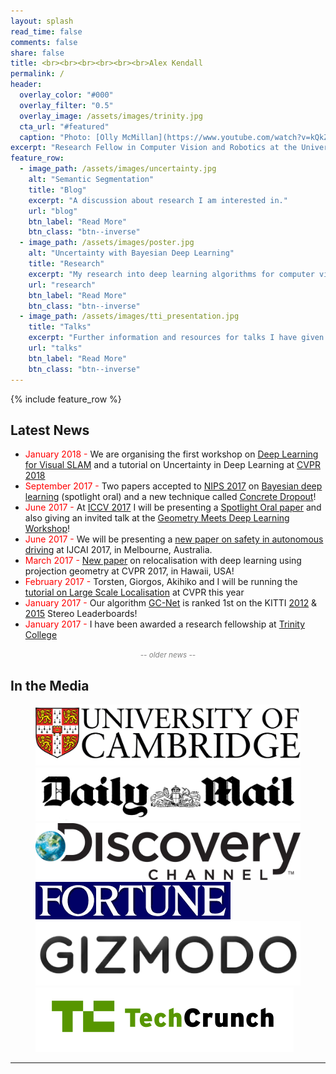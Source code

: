 ```yaml
---
layout: splash
read_time: false
comments: false
share: false
title: <br><br><br><br><br><br>Alex Kendall
permalink: /
header:
  overlay_color: "#000"
  overlay_filter: "0.5"
  overlay_image: /assets/images/trinity.jpg
  cta_url: "#featured"
  caption: "Photo: [Olly McMillan](https://www.youtube.com/watch?v=kQkZeXHfgwA&t=1s)"
excerpt: "Research Fellow in Computer Vision and Robotics at the University of Cambridge<br><br><br>"
feature_row:
  - image_path: /assets/images/uncertainty.jpg
    alt: "Semantic Segmentation"
    title: "Blog"
    excerpt: "A discussion about research I am interested in."
    url: "blog"
    btn_label: "Read More"
    btn_class: "btn--inverse"
  - image_path: /assets/images/poster.jpg
    alt: "Uncertainty with Bayesian Deep Learning"
    title: "Research"
    excerpt: "My research into deep learning algorithms for computer vision and robotics."
    url: "research"
    btn_label: "Read More"
    btn_class: "btn--inverse"
  - image_path: /assets/images/tti_presentation.jpg
    title: "Talks"
    excerpt: "Further information and resources for talks I have given."
    url: "talks"
    btn_label: "Read More"
    btn_class: "btn--inverse"
---
```


<div id='featured'></div>

{% include feature_row %}

## Latest News
* <span style="color:red">January 2018 -</span> We are organising the first workshop on [Deep Learning for Visual SLAM](http://www.visualslam.ai) and a tutorial on Uncertainty in Deep Learning at [CVPR 2018](http://cvpr2018.thecvf.com/)
* <span style="color:red">September 2017 -</span> Two papers accepted to [NIPS 2017](https://nips.cc/) on [Bayesian deep learning](https://arxiv.org/pdf/1703.04977.pdf) (spotlight oral) and a new technique called [Concrete Dropout](https://arxiv.org/pdf/1705.07832.pdf)!
* <span style="color:red">June 2017 -</span> At [ICCV 2017](http://iccv2017.thecvf.com/) I will be presenting a [Spotlight Oral paper](https://arxiv.org/pdf/1703.04309.pdf) and also giving an invited talk at the [Geometry Meets Deep Learning Workshop](https://sites.google.com/site/deepgeometry2017/home)!
* <span style="color:red">June 2017 -</span> We will be presenting a [new paper on safety in autonomous driving](https://www.ijcai.org/proceedings/2017/0661.pdf) at IJCAI 2017, in Melbourne, Australia.
* <span style="color:red">March 2017 -</span> [New paper](https://arxiv.org/abs/1704.00390) on relocalisation with deep learning using projection geometry at CVPR 2017, in Hawaii, USA!
* <span style="color:red">February 2017 -</span> Torsten, Giorgos, Akihiko and I will be running the [tutorial on Large Scale Localisation](https://sites.google.com/view/lsvpr2017/home) at CVPR this year
* <span style="color:red">January 2017 -</span> Our algorithm [GC-Net](https://arxiv.org/pdf/1703.04309.pdf) is ranked 1st on the KITTI [2012](http://www.cvlibs.net/datasets/kitti/eval_stereo_flow.php?benchmark=stereo) & [2015](http://www.cvlibs.net/datasets/kitti/eval_scene_flow.php?benchmark=stereo) Stereo Leaderboards!
* <span style="color:red">January 2017 -</span> I have been awarded a research fellowship at [Trinity College](https://www.trin.cam.ac.uk/)


<center><a style="color:gray;cursor: pointer; cursor: hand;" onclick="toggle_visibility('old_news');"><small><i>-- older news --</i></small></a></center>
<div id="old_news" style="display:none;">
<ul>
<li><span style="color:red">December 2016 -</span> <a href="https://arxiv.org/pdf/1511.00561v3.pdf>SegNet</a> has just been published in IEEE Transactions on Pattern Analysis and Machine Intelligence</li>
<li><span style="color:red">May 2016 -</span> We are presenting our <a href="http://arxiv.org/abs/1509.05909">paper</a> on probabilistic localisation with deep learning at ICRA in Stockholm, Sweden</li>
<li><span style="color:red">December 2015 -</span> We are presenting our <a href="http://www.cv-foundation.org/openaccess/content_iccv_2015/papers/Kendall_PoseNet_A_Convolutional_ICCV_2015_paper.pdf">paper</a> on localisation with deep learning at ICCV in Santiago, Chile</li>
</ul>
</div>
     

<script type="text/javascript">
   function toggle_visibility(block_id) {
       var e = document.getElementById(block_id);
       if(e.style.display == 'block')
          e.style.display = 'none';
       else
          e.style.display = 'block';
   }
</script>	

## In the Media

<figure class="six">
	<a href="http://www.cam.ac.uk/research/news/teaching-machines-to-see-new-smartphone-based-system-could-accelerate-development-of-driverless-cars"><img src="/assets/images/logos/cam.png"></a>
	<a href="http://www.dailymail.co.uk/sciencetech/article-3371075/See-world-eyes-driverless-car-town-Interactive-tool-reveals-autonomous-vehicles-navigate-streets.html"><img src="/assets/images/logos/dailymail.jpg"></a>
	<a href="http://www.seeker.com/a-way-for-driverless-cars-to-see-the-road-and-react-1770642552.html"><img src="/assets/images/logos/discovery.png"></a>
	<a href="http://fortune.com/2015/12/29/driverless-car-sensor-segnet/"><img src="/assets/images/logos/fortune.gif"></a>
	<a href="http://gizmodo.com/engineers-are-teaching-your-smartphone-to-think-like-an-1749040590"><img src="/assets/images/logos/gizmodo.png"></a>
	<a href="https://techcrunch.com/2015/12/22/a-new-system-lets-self-driving-cars-learn-streets-on-the-fly/"><img src="/assets/images/logos/techcrunch.png"></a>
</figure>

---


